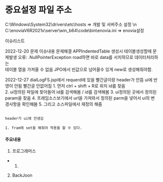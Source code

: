 # 중요설정 파일 주소
C:\Windows\System32\drivers\etc\hosts				=>	개발 및 서버주소 설정	\n 
C:\enoviaV6R2021x\server\win_b64\code\bin\enovia.ini		=>	enovia설정

이슈리스트

2022-12-20
	문제 													                         	이슈내용 											        	문제해결
	APPIndentedTable 생성시 테이블생성할때 문제발생 			  오류: .NullPointerException							road하면 바로 data를 서치하므로 데이터처리하는   
	                                                       테이블 열을 가져올 수 없음		           JPO에서 빈값으로 넘어올수 있게 new로 생성해줘야함.


2022-12-27
	dialLogFS.jsp에서 requerd에 있을 빨간글이랑 header가 안뜸			ui에 반영이 안됨											빨간글 안없어짐
																												1. 먼저 ctrl + shift + R로 위치 id를 찾음  
																												2. ui정의된 파일에 찾아들어 id를 검색해봄 / id를 검색해봄 
																												3. ui정의된 곳에서 정의된 param을 찾음 
																												4. 프레임소스보기에서 url을 가져와서 정의된 parm을 넣어서 ui의 변경사항을 확인해봄
																												5. 그리고 소스파일에서 재정의 해줌
																												
																												header가 ui에 안생김
																												1. fram에 set을 해줘야 적용을 할 수 있다.

#### 주요내용
1. 프로그래머스
- 1.


2. BackJoon
